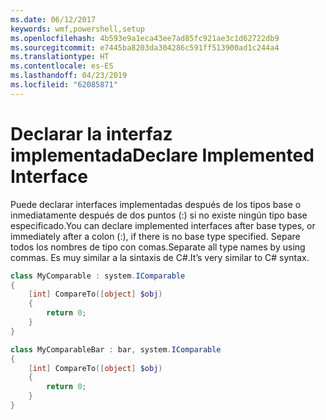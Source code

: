 ```yaml
---
ms.date: 06/12/2017
keywords: wmf,powershell,setup
ms.openlocfilehash: 4b593e9a1eca43ee7ad85fc921ae3c1d62722db9
ms.sourcegitcommit: e7445ba8203da304286c591ff513900ad1c244a4
ms.translationtype: HT
ms.contentlocale: es-ES
ms.lasthandoff: 04/23/2019
ms.locfileid: "62085871"
---
```

# <a name="declare-implemented-interface"></a><span data-ttu-id="3fcdd-102">Declarar la interfaz implementada</span><span class="sxs-lookup"><span data-stu-id="3fcdd-102">Declare Implemented Interface</span></span>

<span data-ttu-id="3fcdd-103">Puede declarar interfaces implementadas después de los tipos base o inmediatamente después de dos puntos (:) si no existe ningún tipo base especificado.</span><span class="sxs-lookup"><span data-stu-id="3fcdd-103">You can declare implemented interfaces after base types, or immediately after a colon (:), if there is no base type specified.</span></span> <span data-ttu-id="3fcdd-104">Separe todos los nombres de tipo con comas.</span><span class="sxs-lookup"><span data-stu-id="3fcdd-104">Separate all type names by using commas.</span></span> <span data-ttu-id="3fcdd-105">Es muy similar a la sintaxis de C#.</span><span class="sxs-lookup"><span data-stu-id="3fcdd-105">It’s very similar to C# syntax.</span></span>

```powershell
class MyComparable : system.IComparable
{
    [int] CompareTo([object] $obj)
    {
        return 0;
    }
}

class MyComparableBar : bar, system.IComparable
{
    [int] CompareTo([object] $obj)
    {
        return 0;
    }
}
```
